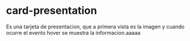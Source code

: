 # card-presentation
Es una tarjeta de presentacion, que a primera vista es la imagen y cuando ocurre el evento hover se muestra la informacion.aaaaa
